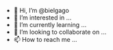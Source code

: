 - 👋 Hi, I’m @bielgago
- 👀 I’m interested in ...
- 🌱 I’m currently learning ...
- 💞️ I’m looking to collaborate on ...
- 📫 How to reach me ...

<!---
bielgago/bielgago is a ✨ special ✨ repository because its `README.md` (this file) appears on your GitHub profile.
You can click the Preview link to take a look at your changes.
--->
